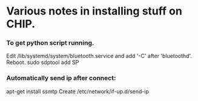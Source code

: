 # Various notes in installing stuff on CHIP.

### To get python script running.
Edit /lib/systemd/system/bluetooth.service and add '-C' after 'bluetoothd'. Reboot.
sudo sdptool add SP

### Automatically send ip after connect:
apt-get install ssmtp
Create /etc/network/if-up.d/send-ip
